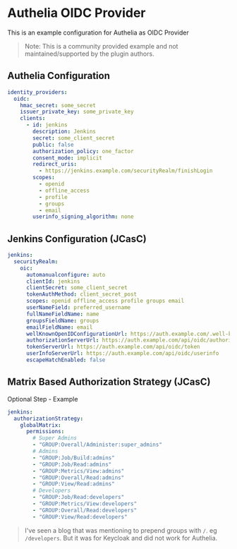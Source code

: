 # Authelia OIDC Provider

This is an example configuration for Authelia as OIDC Provider

> Note: This is a community provided example and not maintained/supported by the plugin authors.

## Authelia Configuration

```yaml
identity_providers:
  oidc:
    hmac_secret: some_secret
    issuer_private_key: some_private_key
    clients:
      - id: jenkins
        description: Jenkins
        secret: some_client_secret
        public: false
        authorization_policy: one_factor
        consent_mode: implicit
        redirect_uris:
          - https://jenkins.example.com/securityRealm/finishLogin
        scopes:
          - openid
          - offline_access
          - profile
          - groups
          - email
        userinfo_signing_algorithm: none
```

## Jenkins Configuration (JCasC)

```yaml
jenkins:
  securityRealm:
    oic:
      automanualconfigure: auto
      clientId: jenkins
      clientSecret: some_client_secret
      tokenAuthMethod: client_secret_post
      scopes: openid offline_access profile groups email
      userNameField: preferred_username
      fullNameFieldName: name
      groupsFieldName: groups
      emailFieldName: email
      wellKnownOpenIDConfigurationUrl: https://auth.example.com/.well-known/openid-configuration
      authorizationServerUrl: https://auth.example.com/api/oidc/authorization
      tokenServerUrl: https://auth.example.com/api/oidc/token
      userInfoServerUrl: https://auth.example.com/api/oidc/userinfo
      escapeHatchEnabled: false
```

## Matrix Based Authorization Strategy (JCasC)

Optional Step - Example

```yaml
jenkins:
  authorizationStrategy:
    globalMatrix:
      permissions:
        # Super Admins
        - "GROUP:Overall/Administer:super_admins"
        # Admins
        - "GROUP:Job/Build:admins"
        - "GROUP:Job/Read:admins"
        - "GROUP:Metrics/View:admins"
        - "GROUP:Overall/Read:admins"
        - "GROUP:View/Read:admins"
        # Developers
        - "GROUP:Job/Read:developers"
        - "GROUP:Metrics/View:developers"
        - "GROUP:Overall/Read:developers"
        - "GROUP:View/Read:developers"
```

> I've seen a blog that was mentioning to prepend groups with `/`. eg `/developers`.
> But it was for Keycloak and did not work for Authelia.
